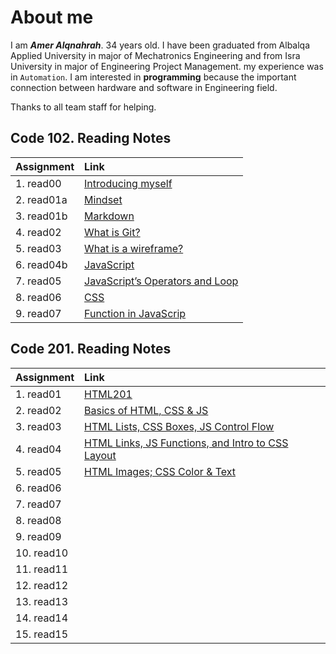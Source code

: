 # About me

I am **_Amer Alqnahrah_**. 34 years old.
I have been graduated from Albalqa Applied University in major of Mechatronics Engineering and from Isra University in major of Engineering Project Management. my experience was in `Automation`.
I am interested in __programming__ because the important connection between hardware and software in Engineering field.

Thanks to all team staff for helping. 

## Code 102. Reading Notes

Assignment  | Link                                                                                 | 
------------|:------------------------------------------------------------------------------------ |
1. read00   | [Introducing myself](https://amer-1987.github.io/Introducing-my-self/)               |
2. read01a  | [Mindset](https://amer-1987.github.io/reading-notes-/code102/read01a)                        |
3. read01b  | [Markdown ](https://amer-1987.github.io/reading-notes-/code102/read01b)                      |
4. read02   | [What is Git?](https://amer-1987.github.io/reading-notes-/code102/read02)                    |
5. read03   | [What is a wireframe?](https://amer-1987.github.io/reading-notes-/code102/read03)            |
6. read04b  | [JavaScript](https://amer-1987.github.io/reading-notes-/code102/read04b)                     |  
7. read05   | [JavaScript’s Operators and Loop](https://amer-1987.github.io/reading-notes-/code102/read05) |    
8. read06   | [CSS](https://amer-1987.github.io/reading-notes-/code102/read06)                             |    
9. read07   | [Function in JavaScrip](https://amer-1987.github.io/reading-notes-/code102/read07)           | 


## Code 201. Reading Notes
Assignment  | Link   
------------|:-----------------------------------------------------------------------------|
1. read01   | [HTML201](https://amer-1987.github.io/reading-notes-/code201/read01)         |
2. read02   | [ Basics of HTML, CSS & JS](https://amer-1987.github.io/reading-notes-/code201/read02)|
3. read03   | [HTML Lists, CSS Boxes, JS Control Flow](https://amer-1987.github.io/reading-notes-/code201/read03) |
4. read04   | [HTML Links, JS Functions, and Intro to CSS Layout](https://amer-1987.github.io/reading-notes-/code201/read04) |
5. read05   | [HTML Images; CSS Color & Text](https://amer-1987.github.io/reading-notes-/code201/read05)               |
6. read06   | []()                    |
7. read07   | []()               |
8. read08   | []()                    |
9. read09   | []()               |
10. read10  | []()                    |
11. read11  | []()               |
12. read12  | []()                    |
13. read13  | []()               |
14. read14  | []()                    |
15. read15  | []()               |



  